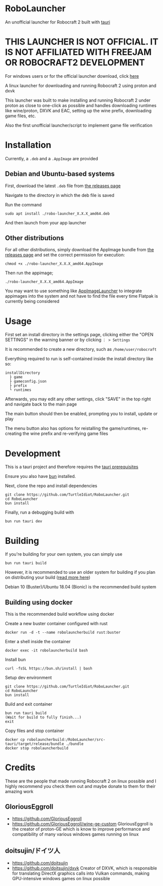# RoboLauncher

An unofficial launcher for Robocraft 2 built with [tauri](https://tauri.app/)

# THIS LAUNCHER IS NOT OFFICIAL. IT IS NOT AFFILIATED WITH FREEJAM OR ROBOCRAFT2 DEVELOPMENT
For windows users or for the official launcher download, click [here](https://www.robocraft2.com/)

A linux launcher for downloading and running Robocraft 2 using proton and dxvk

This launcher was built to make installing and running Robocraft 2 under proton as close to one-click as possible and handles downloading runtimes like wine/proton, DXVK and EAC, setting up the wine prefix, downloading game files, etc.

Also the first unofficial launcher/script to implement game file verification

# Installation
Currently, a `.deb` and a `.AppImage` are provided

## Debian and Ubuntu-based systems

First, download the latest `.deb` file from [the releases page](https://github.com/TurtleIdiot/RoboLauncher/releases)

Navigate to the directory in which the deb file is saved

Run the command

```
sudo apt install ./robo-launcher_X.X.X_amd64.deb
```
And then launch from your app launcher

## Other distributions

For all other distributions, simply download the AppImage bundle from [the releases page](https://github.com/TurtleIdiot/RoboLauncher/releases) and set the correct permission for execution:
```
chmod +x ./robo-launcher_X.X.X_amd64.AppImage
```
Then run the appimage;
```
./robo-launcher_X.X.X_amd64.AppImage
```
You may want to use something like [AppImageLauncher](https://github.com/TheAssassin/AppImageLauncher) to integrate appimages into the system and not have to find the file every time
Flatpak is currently being considered

# Usage

First set an install directory in the settings page, clicking either the "OPEN SETTINGS" in the warning banner or by clicking ` ⋮ > Settings `

It is recommended to create a new directory, such as `/home/user/robocraft`

Everything required to run is self-contained inside the install directory like so:

```
installDirectory
  ├ game
  ├ gameconfig.json
  ├ prefix
  └ runtimes
```

Afterwards, you may edit any other settings, click "SAVE" in the top right and navigate back to the main page

The main button should then be enabled, prompting you to install, update or play

The menu button also has options for reistalling the game/runtimes, re-creating the wine prefix and re-verifying game files

# Development

This is a tauri project and therefore requires the [tauri prerequisites](https://tauri.app/v1/guides/getting-started/prerequisites#setting-up-linux)

Ensure you also have [bun](https://bun.sh) installed.

Next, clone the repo and install dependencies

```
git clone https://github.com/TurtleIdiot/RoboLauncher.git
cd RoboLauncher
bun install
```

Finally, run a debugging build with

```
bun run tauri dev
```

# Building

If you're building for your own system, you can simply use

```
bun run tauri build
```

However, it is recommended to use an older system for building if you plan on distributing your build ([read more here](https://tauri.app/v1/guides/building/linux#limitations))

Debian 10 (Buster)/Ubuntu 18.04 (Bionic) is the recommended build system

## Building using docker

This is the recommended build workflow using docker

Create a new buster container configured with rust

```
docker run -d -t --name robolauncherbuild rust:buster
```

Enter a shell inside the container

```
docker exec -it robolauncherbuild bash
```

Install bun

```
curl -fsSL https://bun.sh/install | bash
```

Setup dev environment

```
git clone https://github.com/TurtleIdiot/RoboLauncher.git
cd RoboLauncher
bun install
```

Build and exit container

```
bun run tauri build
(Wait for build to fully finish...)
exit
```

Copy files and stop container

```
docker cp robolauncherbuild:/RoboLauncher/src-tauri/target/release/bundle ./bundle
docker stop robolauncherbuild
```

# Credits

These are the people that made running Robocraft 2 on linux possible and I highly recommend you check them out and maybe donate to them for their amazing work

## GloriousEggroll
- https://github.com/GloriousEggroll
- https://github.com/GloriousEggroll/wine-ge-custom
GloriousEggroll is the creator of proton-GE which is know to improve performance and compatibility of many various windows games running on linux

## doitsujin/ドイツ人
- https://github.com/doitsujin
- https://github.com/doitsujin/dxvk
Creator of DXVK, which is responsible for translating DirectX graphics calls into Vulkan commands, making GPU-intensive windows games on linux possible

